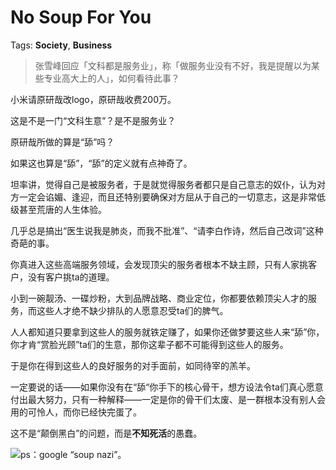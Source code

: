 # No Soup For You

Tags: **Society**, **Business**

> 张雪峰回应「文科都是服务业」，称「做服务业没有不好，我是提醒以为某些专业高大上的人」，如何看待此事？



小米请原研哉改logo，原研哉收费200万。

这是不是一门“文科生意”？是不是服务业？

原研哉所做的算是“舔”吗？

如果这也算是“舔”，“舔”的定义就有点神奇了。

坦率讲，觉得自己是被服务者，于是就觉得服务者都只是自己意志的奴仆，认为对方一定会谄媚、逢迎，而且还特别要确保对方屈从于自己的一切意志，这是非常低级甚至荒唐的人生体验。

几乎总是搞出“医生说我是肺炎，而我不批准”、“请李白作诗，然后自己改词”这种奇葩的事。

你真进入这些高端服务领域，会发现顶尖的服务者根本不缺主顾，只有人家挑客户，没有客户挑ta的道理。

小到一碗靓汤、一碟炒粉，大到品牌战略、商业定位，你都要依赖顶尖人才的服务，而这些人才绝不缺少排队的人愿意忍受ta们的脾气。

人人都知道只要拿到这些人的服务就铁定赚了，如果你还做梦要这些人来“舔”你，你才肯“赏脸光顾”ta们的生意，那你这辈子都不可能得到这些人的服务。

于是你在得到这些人的良好服务的对手面前，如同待宰的羔羊。

一定要说的话——如果你没有在“舔“你手下的核心骨干，想方设法令ta们真心愿意付出最大努力，只有一种解释——一定是你的骨干们太废、是一群根本没有别人会用的可怜人，而你已经快完蛋了。

这不是“颠倒黑白”的问题，而是**不知死活**的愚蠢。

![](https://pic1.zhimg.com/50/v2-78112412217a588d6643091cd85eb933_720w.jpg?source=2c26e567)ps：google “soup nazi”。



